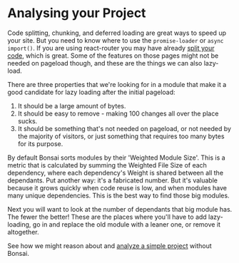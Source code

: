 # Analysing your Project

Code splitting, chunking, and deferred loading are great ways to speed up your site. But you need to know where to use the `promise-loader` or `async import()`. If you are using react-router you may have already [split your code](https://github.com/ReactTraining/react-router/blob/master/packages/react-router-dom/docs/guides/code-splitting.md), which is great. Some of the features on those pages might not be needed on pageload though, and these are the things we can also lazy-load.

There are three properties that we're looking for in a module that make it a good candidate for lazy loading after the initial pageload:

1. It should be a large amount of bytes.
2. It should be easy to remove - making 100 changes all over the place sucks.
3. It should be something that's not needed on pageload, or not needed by the majority of visitors, or just something that requires too many bytes for its purpose.

By default Bonsai sorts modules by their 'Weighted Module Size'. This is a metric that is calculated by summing the Weighted File Size of each dependency, where each dependency's Weight is shared between all the dependants. Put another way: it's a fabricated number. But it's valuable because it grows quickly when code reuse is low, and when modules have many unique dependencies. This is the best way to find those big modules.

Next you will want to look at the number of dependants that big module has. The fewer the better! These are the places where you'll have to add lazy-loading, go in and replace the old module with a leaner one, or remove it altogether.

See how we might reason about and [analyze a simple project](manual-analysis.md) without Bonsai.
